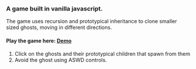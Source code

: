 ### A game built in vanilla javascript. 

The game uses recursion and prototypical inheritance to clone smaller sized ghosts, moving in different directions.

  

#### Play the game here: [Demo](https://boobash-dac20.web.app/)

1. Click on the ghosts and their prototypical children that spawn from them
2. Avoid the ghost using ASWD controls.
